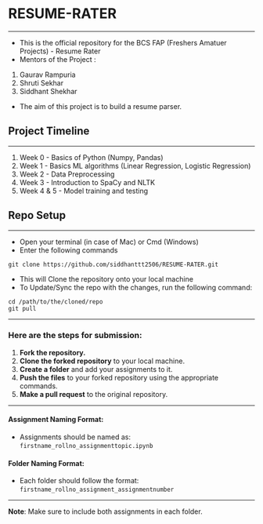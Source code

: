 # RESUME-RATER
---
- This is the official repository for the BCS FAP (Freshers Amatuer Projects) - Resume Rater
- Mentors of the Project :
1. Gaurav Rampuria 
2. Shruti Sekhar
3. Siddhant Shekhar 

- The aim of this project is to build a resume parser.

## Project Timeline
---
1. Week 0 - Basics of Python (Numpy, Pandas)
2. Week 1 - Basics ML algorithms (Linear Regression, Logistic Regression)
3. Week 2 - Data Preprocessing
4. Week 3 - Introduction to SpaCy and NLTK
5. Week 4 & 5 - Model training and testing 

## Repo Setup
---
- Open your terminal (in case of Mac) or Cmd (Windows)
- Enter the following commands
```
git clone https://github.com/siddhanttt2506/RESUME-RATER.git 
```
- This will Clone the repository onto your local machine
- To Update/Sync the repo with the changes, run the following command:
```
cd /path/to/the/cloned/repo
git pull 
```
---

### Here are the steps for submission:

1. **Fork the repository.**  
2. **Clone the forked repository** to your local machine.  
3. **Create a folder** and add your assignments to it.  
4. **Push the files** to your forked repository using the appropriate commands.  
5. **Make a pull request** to the original repository.

---

#### **Assignment Naming Format**:
- Assignments should be named as:  
  `firstname_rollno_assignmenttopic.ipynb`

#### **Folder Naming Format**:
- Each folder should follow the format:  
  `firstname_rollno_assignment_assignmentnumber`

---

**Note**: Make sure to include both assignments in each folder.

